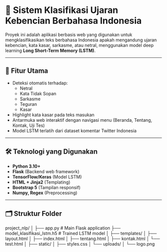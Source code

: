 # 🧠 Sistem Klasifikasi Ujaran Kebencian Berbahasa Indonesia

Proyek ini adalah aplikasi berbasis web yang digunakan untuk mengklasifikasikan teks berbahasa Indonesia apakah mengandung ujaran kebencian, kata kasar, sarkasme, atau netral, menggunakan model deep learning **Long Short-Term Memory (LSTM)**.

---

## 🚀 Fitur Utama

- Deteksi otomatis terhadap:
  - Netral
  - Kata Tidak Sopan
  - Sarkasme
  - Teguran
  - Kasar
- Highlight kata kasar pada teks masukan
- Antarmuka web interaktif dengan navigasi menu (Beranda, Tentang, Kontak, Uji Tes)
- Model LSTM terlatih dari dataset komentar Twitter Indonesia

---

## 🛠️ Teknologi yang Digunakan

- **Python 3.10+**
- **Flask** (Backend web framework)
- **TensorFlow/Keras** (Model LSTM)
- **HTML + Jinja2** (Templating)
- **Bootstrap 5** (Tampilan responsif)
- **Numpy, Regex** (Preprocessing)

---

## 🗂️ Struktur Folder

project_nlp/
│
├── app.py # Main Flask application
├── model_klasifikasi_lstm.h5 # Trained LSTM model
│
├── templates/
│ ├── layout.html
│ ├── index.html
│ ├── tentang.html
│ ├── kontak.html
│ └── test.html
│
├── static/
│ ├── styles.css
│ └── uploads/
│ └── logo.png